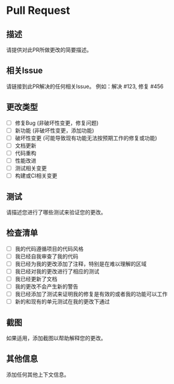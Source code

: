 # Pull Request

## 描述

请提供对此PR所做更改的简要描述。

## 相关Issue

请链接到此PR解决的任何相关Issue。
例如：解决 #123, 修复 #456

## 更改类型

- [ ] 修复Bug (非破坏性变更，修复问题)
- [ ] 新功能 (非破坏性变更，添加功能)
- [ ] 破坏性变更 (可能导致现有功能无法按预期工作的修复或功能)
- [ ] 文档更新
- [ ] 代码重构
- [ ] 性能改进
- [ ] 测试相关变更
- [ ] 构建或CI相关变更

## 测试

请描述您进行了哪些测试来验证您的更改。

## 检查清单

- [ ] 我的代码遵循项目的代码风格
- [ ] 我已经自我审查了我的代码
- [ ] 我已经为我的更改添加了注释，特别是在难以理解的区域
- [ ] 我已经对我的更改进行了相应的测试
- [ ] 我已经更新了文档
- [ ] 我的更改不会产生新的警告
- [ ] 我已经添加了测试来证明我的修复是有效的或者我的功能可以工作
- [ ] 新的和现有的单元测试在我的更改下通过

## 截图

如果适用，添加截图以帮助解释您的更改。

## 其他信息

添加任何其他上下文信息。 